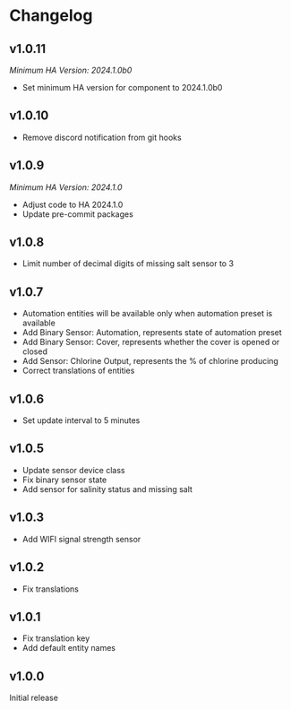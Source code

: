 # Changelog

## v1.0.11

_Minimum HA Version: 2024.1.0b0_

- Set minimum HA version for component to 2024.1.0b0

## v1.0.10

- Remove discord notification from git hooks

## v1.0.9

_Minimum HA Version: 2024.1.0_

- Adjust code to HA 2024.1.0
- Update pre-commit packages

## v1.0.8

- Limit number of decimal digits of missing salt sensor to 3

## v1.0.7

- Automation entities will be available only when automation preset is available
- Add Binary Sensor: Automation, represents state of automation preset
- Add Binary Sensor: Cover, represents whether the cover is opened or closed
- Add Sensor: Chlorine Output, represents the % of chlorine producing
- Correct translations of entities

## v1.0.6

- Set update interval to 5 minutes

## v1.0.5

- Update sensor device class
- Fix binary sensor state
- Add sensor for salinity status and missing salt

## v1.0.3

- Add WIFI signal strength sensor

## v1.0.2

- Fix translations

## v1.0.1

- Fix translation key
- Add default entity names

## v1.0.0

Initial release
